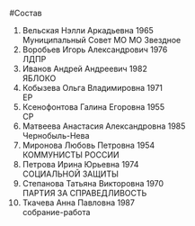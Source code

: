 #Состав
1. Вельская Нэлли Аркадьевна 1965   
    Муниципальный Совет МО МО Звездное
2. Воробьев Игорь Александрович 1976   
    ЛДПР
3. Иванов Андрей Андреевич 1982   
    ЯБЛОКО
4. Кобызева Ольга Владимировна 1971   
    ЕР
5. Ксенофонтова Галина Егоровна 1955   
    СР
6. Матвеева Анастасия Александровна 1985   
    Чернобыль-Нева
7. Миронова Любовь Петровна 1954   
    КОММУНИСТЫ РОССИИ
8. Петрова Ирина Юрьевна 1974   
    СОЦИАЛЬНОЙ ЗАЩИТЫ
9. Степанова Татьяна Викторовна 1970   
    ПАРТИЯ ЗА СПРАВЕДЛИВОСТЬ
10. Ткачева Анна Павловна 1987   
    собрание-работа
